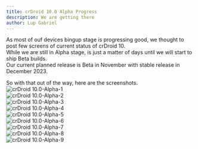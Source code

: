 ```yaml
---
title: crDroid 10.0 Alpha Progress
description: We are getting there
author: Lup Gabriel
---
```


As most of ouf devices bingup stage is progressing good, we thought to post few screens of current status of crDroid 10.  
While we are still in Alpha stage, is just a matter of days until we will start to ship Beta builds.  
Our current planned release is Beta in November with stable release in December 2023.  
  
So with that out of the way, here are the screenshots.
![crDroid 10.0-Alpha-1](../../img/articles/2023-11-06/2023-11-06-1.webp)  
![crDroid 10.0-Alpha-2](../../img/articles/2023-11-06/2023-11-06-2.webp)  
![crDroid 10.0-Alpha-3](../../img/articles/2023-11-06/2023-11-06-3.webp)  
![crDroid 10.0-Alpha-4](../../img/articles/2023-11-06/2023-11-06-4.webp)  
![crDroid 10.0-Alpha-5](../../img/articles/2023-11-06/2023-11-06-5.webp)  
![crDroid 10.0-Alpha-6](../../img/articles/2023-11-06/2023-11-06-6.webp)  
![crDroid 10.0-Alpha-7](../../img/articles/2023-11-06/2023-11-06-7.webp)  
![crDroid 10.0-Alpha-8](../../img/articles/2023-11-06/2023-11-06-8.webp)  
![crDroid 10.0-Alpha-9](../../img/articles/2023-11-06/2023-11-06-9.webp)  
